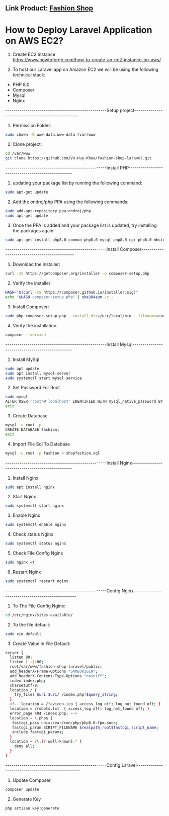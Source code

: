 <h2>Link Product: <a href="http://ec2-54-199-11-6.ap-northeast-1.compute.amazonaws.com/" target="_blank">Fashion Shop</a></h2>

<h1>How to Deploy Laravel Application on AWS EC2?</h1>

1. Create EC2 Instance<br>
https://www.howtoforge.com/how-to-create-an-ec2-instance-on-aws/

2. To host our Laravel app on Amazon EC2 we will be using the following technical stack:
- PHP 8.0 <br>
- Composer<br>
- Mysql<br>
- Nginx<br>


--------------------------------------------------Setup project--------------------------------------------------

1. Permission Folder:
```bash
sudo chown -R www-data:www-data /var/www
```
2. Clone project:
```bash
cd /var/www
git clone https://github.com/Vo-Huy-Khoa/fashion-shop-laravel.git
```
--------------------------------------------------Install PHP--------------------------------------------------

1. updating your package list by running the following command:
```bash
sudo apt-get update
```
2. Add the ondrej/php PPA using the following commands:
```bash
sudo add-apt-repository ppa:ondrej/php
sudo apt-get update
```
3. Once the PPA is added and your package list is updated, try installing the packages again:
```bash
sudo apt-get install php8.0-common php8.0-mysql php8.0-cgi php8.0-mbstring php8.0-curl php8.0-gd php8.0-xml php8.0-xmlrpc php-pear php8.0-fpm
```
--------------------------------------------------Install Composer---------------------------------------------
1. Download the installer: <br>
``` bash
curl -sS https://getcomposer.org/installer -o composer-setup.php
```

2. Verify the installer: <br>
``` bash
HASH="$(curl -sS https://composer.github.io/installer.sig)"
echo "$HASH composer-setup.php" | sha384sum -c -
```
3. Install Composer: <br>
``` bash
sudo php composer-setup.php --install-dir=/usr/local/bin --filename=composer
```
4. Verify the installation: <br>
``` bash
composer --version
```

--------------------------------------------------Install Mysql------------------------------------------------

1. Install MySql
```bash
sudo apt update
sudo apt install mysql-server
sudo systemctl start mysql.service
```

2. Set Password For Root
```bash
sudo mysql
ALTER USER 'root'@'localhost' IDENTIFIED WITH mysql_native_password BY '123456';
exit
```

3. Create Database
```bash
mysql -u root -p
CREATE DATABASE fashion;
exit
```
4. Import File Sql To Database
```bash
mysql -u root -p fashion < shopfashion.sql
```
--------------------------------------------------Install Nginx------------------------------------------------

1. Install Nginx
```bash
sudo apt install nginx
```
2. Start Nginx
```bash
sudo systemctl start nginx
```
3. Enable Nginx
```bash
sudo systemctl enable nginx
```
4. Check status Nginx
```bash
sudo systemctl status nginx
```
5. Check File Config Nginx
```bash
sudo nginx –t
```
6. Restart Nginx
```bash
sudo systemctl restart nginx
```
--------------------------------------------------Config Nginx-------------------------------------------------

1. To The File Config Nginx:
```bash
cd /etc/nginx/sites-available/
```
2. To the file default:
```bash
sudo vim default
```
3. Create Value In File Default:
```bash
server {
  listen 80;
  listen [::]:80;
  root/var/www/fashion-shop-laravel/public;
  add_headerX-Frame-Options "SAMEORIGIN";
  add_headerX-Content-Type-Options "nosniff";
  index index.php;
  charsetutf-8;
  location / {
    try_files $uri $uri/ /index.php?$query_string;
  }
  <!-- location = /favicon.ico { access_log off; log_not_found off; }
  location = /robots.txt  { access_log off; log_not_found off; }
  error_page 404 /index.php; -->
  location ~ \.php$ {
   fastcgi_pass unix:/var/run/php/php8.0-fpm.sock;
   fastcgi_param SCRIPT_FILENAME $realpath_root$fastcgi_script_name;
   include fastcgi_params;
  }
  location ~ /\.(?!well-known).* {
    deny all;
  }
}
```
--------------------------------------------------Config Laravel--------------------------------------------------
1. Update Composer
```bash
composer update
```
2. Generate Key
```bash
php artisan key:generate
```
